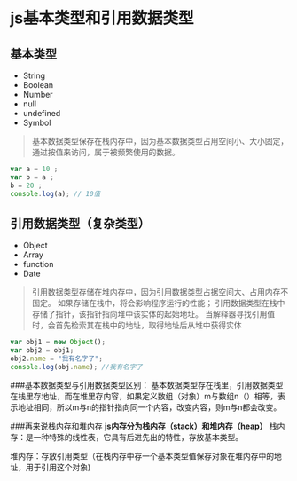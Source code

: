 # js基本类型和引用数据类型

## 基本类型
* String
* Boolean
* Number
* null
* undefined
* Symbol 

>基本数据类型保存在栈内存中，因为基本数据类型占用空间小、大小固定，通过按值来访问，属于被频繁使用的数据。
>
>

```js
var a = 10 ;
var b = a ;
b = 20 ;
console.log(a); // 10值
```


## 引用数据类型（复杂类型）
* Object
* Array 
* function
* Date


>引用数据类型存储在堆内存中，因为引用数据类型占据空间大、占用内存不固定。 如果存储在栈中，将会影响程序运行的性能； 引用数据类型在栈中存储了指针，该指针指向堆中该实体的起始地址。 当解释器寻找引用值时，会首先检索其在栈中的地址，取得地址后从堆中获得实体
>
>
```js
var obj1 = new Object();
var obj2 = obj1;
obj2.name = "我有名字了";
console.log(obj.name); //我有名字了
```
###基本数据类型与引用数据类型区别：
基本数据类型存在栈里，引用数据类型在栈里存地址，而在堆里存内容，如果定义数组（对象）m与数组n（）相等，表示地址相同，所以m与n的指针指向同一个内容，改变内容，则m与n都会改变。


###再来说栈内存和堆内存
**js内存分为栈内存（stack）和堆内存（heap）**
栈内存：是一种特殊的线性表，它具有后进先出的特性，存放基本类型。

堆内存：存放引用类型（在栈内存中存一个基本类型值保存对象在堆内存中的地址，用于引用这个对象)
